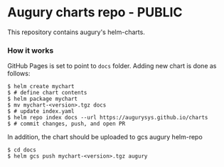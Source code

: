 # Augury charts repo - PUBLIC

This repository contains augury's helm-charts.

### How it works

GitHub Pages is set to point to `docs` folder.
Adding new chart is done as follows:

```console
$ helm create mychart
$ # define chart contents
$ helm package mychart
$ mv mychart-<version>.tgz docs
$ # update index.yaml
$ helm repo index docs --url https://augurysys.github.io/charts
$ # commit changes, push, and open PR
```
In addition, the chart should be uploaded to gcs augury helm-repo
```
$ cd docs
$ helm gcs push mychart-<version>.tgz augury
```
